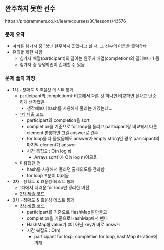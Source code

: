 ## 완주하지 못한 선수
https://programmers.co.kr/learn/courses/30/lessons/42576

### 문제 요약
* 마라톤 참가자 중 1명만 완주하지 못했다고 할 때, 그 선수의 이름을 출력하라
* 유의할 제한 사항
    * 참가자 배열(participant)의 길이는 완주자 배열(completion)의 길이보다 1 큼
    * 참가자 중 동명이인이 존재할 수 있음

### 문제 풀이 과정
* 1차 - 정확도 & 효율성 테스트 통과
    * participant와 completion을 비교해서 다른 것 하나만 비교하면 된다고 단순하게 생각했음
        * 생각해보니 hash를 사용해서 풀라는 거였는데...
    * [1차 제출 코드](solution1.java)
        * participant와 completion을 sort
        * completion을 기준으로 for loop을 돌리고 participant랑 비교해서 다른 element 발생하면 그걸 answer로 간주
        * for loop을 다 돌았음에도 answer가 empty string인 경우 participant의 마지막 element가 answer
        * 시간 복잡도 : O(n log n)
            * Arrays.sort()가 O(n log n)이므로
    * 미흡했던 점
        * hash를 사용해서 풀라던 출제의도를 간과함
        * for loop 부분이 더러움
* 2차 - 정확도 & 효율성 테스트 통과
    * 1차에서 더러운 for loop만 정리한 버전
    * [2차 제출 코드](solution2.java)
* 3차 - 정확도 & 효율성 테스트 통과
    * [3차 제출 코드](solution3.java)
        * participant를 기준으로 HashMap을 만들고
        * completion을 기준으로 HashMap에서 뺀다
        * HashMap에 value가 0이 아닌 key가 바로 answer
        * 시간 복잡도 : O(n)
            * participant for loop, completion for loop, hashMap iteration에 의해